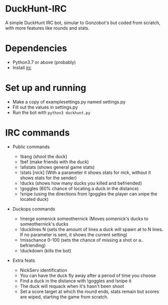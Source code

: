 # DuckHunt-IRC
A simple DuckHunt IRC bot, simular to Gonzobot's but coded from scratch, with more features like rounds and stats.

# Dependencies
 * Python3.7 or above (probably)
 * Install [irc](https://pypi.org/project/irc/)

# Set up and running

- Make a copy of examplesettings.py named settings.py
- Fill out the values in settings.py
- Run the bot with ```python3 duckhunt.py```

# IRC commands

- Public commands
  - !bang (shoot the duck)
  - !bef (make friends with the duck)
  - !allstats (shows general game stats)
  - !stats [nick] (With a parameter it shows stats for nick, without it shows stats for the sender)
  - !ducks (shows how many ducks you killed and befriended)
  - !goggles (60% chance of locating a duck in the distance)
  - !snipe (using the directions from !goggles the player can snipe the located duck)

- Duckops commands
  - !merge somenick someothernick (Moves somenick's ducks to someothernick's ducks
  - !ducklines N  (sets the amount of lines a duck will spawn at to N lines. If no parameter is sent, it shows the current setting)
  - !misschance 0-100 (sets the chance of missing a shot or a.. befriending)
  - !duckdown (kills the bot)

- Extra feats
  - NickServ identification
  - You can have the duck fly away after a period of time you choose
  - Find a duck in the distance with !goggles and !snipe it 
  - The duck will requack when it's hasn't been shoot
  - Set a score target at which the round ends, stats remain but scores are wiped, starting the game from scratch.
